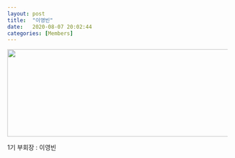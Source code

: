 ```yaml
---
layout: post
title:  "이영빈"
date:   2020-08-07 20:02:44
categories: [Members]
---
```


<img src="{{ site.baseurl }}/images/members/이영빈.jpeg" width="900" height="200">

1기 부회장 : 이영빈
